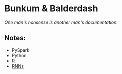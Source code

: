 # Bunkum & Balderdash
_One man's nonsense is another man's documentation._

## Notes: ##
- PySpark
- Python
- R
- [RNNs](RNNs.md)
